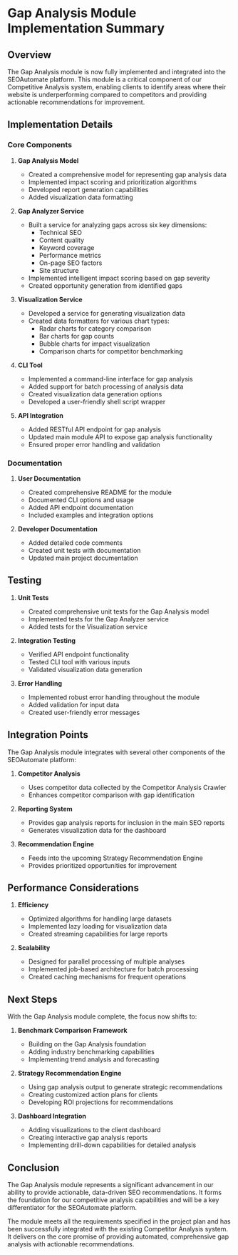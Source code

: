 # Gap Analysis Module Implementation Summary

## Overview

The Gap Analysis module is now fully implemented and integrated into the SEOAutomate platform. This module is a critical component of our Competitive Analysis system, enabling clients to identify areas where their website is underperforming compared to competitors and providing actionable recommendations for improvement.

## Implementation Details

### Core Components

1. **Gap Analysis Model**
   - Created a comprehensive model for representing gap analysis data
   - Implemented impact scoring and prioritization algorithms
   - Developed report generation capabilities
   - Added visualization data formatting

2. **Gap Analyzer Service**
   - Built a service for analyzing gaps across six key dimensions:
     - Technical SEO
     - Content quality
     - Keyword coverage
     - Performance metrics
     - On-page SEO factors
     - Site structure
   - Implemented intelligent impact scoring based on gap severity
   - Created opportunity generation from identified gaps

3. **Visualization Service**
   - Developed a service for generating visualization data
   - Created data formatters for various chart types:
     - Radar charts for category comparison
     - Bar charts for gap counts
     - Bubble charts for impact visualization
     - Comparison charts for competitor benchmarking

4. **CLI Tool**
   - Implemented a command-line interface for gap analysis
   - Added support for batch processing of analysis data
   - Created visualization data generation options
   - Developed a user-friendly shell script wrapper

5. **API Integration**
   - Added RESTful API endpoint for gap analysis
   - Updated main module API to expose gap analysis functionality
   - Ensured proper error handling and validation

### Documentation

1. **User Documentation**
   - Created comprehensive README for the module
   - Documented CLI options and usage
   - Added API endpoint documentation
   - Included examples and integration options

2. **Developer Documentation**
   - Added detailed code comments
   - Created unit tests with documentation
   - Updated main project documentation

## Testing

1. **Unit Tests**
   - Created comprehensive unit tests for the Gap Analysis model
   - Implemented tests for the Gap Analyzer service
   - Added tests for the Visualization service

2. **Integration Testing**
   - Verified API endpoint functionality
   - Tested CLI tool with various inputs
   - Validated visualization data generation

3. **Error Handling**
   - Implemented robust error handling throughout the module
   - Added validation for input data
   - Created user-friendly error messages

## Integration Points

The Gap Analysis module integrates with several other components of the SEOAutomate platform:

1. **Competitor Analysis**
   - Uses competitor data collected by the Competitor Analysis Crawler
   - Enhances competitor comparison with gap identification

2. **Reporting System**
   - Provides gap analysis reports for inclusion in the main SEO reports
   - Generates visualization data for the dashboard

3. **Recommendation Engine**
   - Feeds into the upcoming Strategy Recommendation Engine
   - Provides prioritized opportunities for improvement

## Performance Considerations

1. **Efficiency**
   - Optimized algorithms for handling large datasets
   - Implemented lazy loading for visualization data
   - Created streaming capabilities for large reports

2. **Scalability**
   - Designed for parallel processing of multiple analyses
   - Implemented job-based architecture for batch processing
   - Created caching mechanisms for frequent operations

## Next Steps

With the Gap Analysis module complete, the focus now shifts to:

1. **Benchmark Comparison Framework**
   - Building on the Gap Analysis foundation
   - Adding industry benchmarking capabilities
   - Implementing trend analysis and forecasting

2. **Strategy Recommendation Engine**
   - Using gap analysis output to generate strategic recommendations
   - Creating customized action plans for clients
   - Developing ROI projections for recommendations

3. **Dashboard Integration**
   - Adding visualizations to the client dashboard
   - Creating interactive gap analysis reports
   - Implementing drill-down capabilities for detailed analysis

## Conclusion

The Gap Analysis module represents a significant advancement in our ability to provide actionable, data-driven SEO recommendations. It forms the foundation for our competitive analysis capabilities and will be a key differentiator for the SEOAutomate platform.

The module meets all the requirements specified in the project plan and has been successfully integrated with the existing Competitor Analysis system. It delivers on the core promise of providing automated, comprehensive gap analysis with actionable recommendations.
